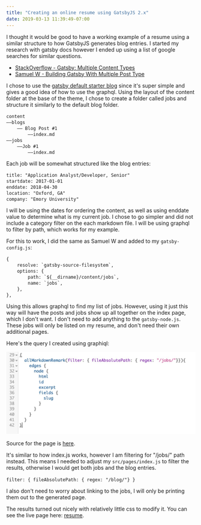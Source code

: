 ```yaml
---
title: "Creating an online resume using GatsbyJS 2.x"
date: 2019-03-13 11:39:49-07:00
---
```

I thought it would be good to have a working example of a resume using a similar structure to how GatsbyJS generates blog entries. I started my research with gatsby docs however I ended up using a list of google searches for similar questions.

* [StackOverflow - Gatsby: Multiple Content Types](https://stackoverflow.com/questions/50242492/gatsby-multiple-content-types)
* [Samuel W - Building Gatsby With Multiple Post Type](https://desktopofsamuel.com/building-gatsby-with-multiple-post-type)

I chose to use the [gatsby default starter blog](https://github.com/gatsbyjs/gatsby-starter-blog#v2) since it's super simple and gives a good idea of how to use the graphql. Using the layout of the content folder at the base of the theme, I chose to create a folder called jobs and structure it similarly to the default blog folder.

```
content
——blogs
    —— Blog Post #1
		——index.md
——jobs
	——Job #1
		——index.md	
```

Each job will be somewhat structured like the blog entries:

```
title: "Application Analyst/Developer, Senior"
startdate: 2017-01-01
enddate: 2018-04-30
location: "Oxford, GA"
company: "Emory University"
```

I will be using the dates for ordering the content, as well as using enddate value to determine what is my current job. I chose to go simpler and did not include a category filter on the each markdown file. I will be using graphql to filter by path, which works for my example.

For this to work, I did the same as Samuel W and added to my `gatsby-config.js`:
```
{
	resolve: `gatsby-source-filesystem`,
	options: {
		path: `${__dirname}/content/jobs`,
		name: `jobs`,
	},
},
```
Using this allows graphql to find my list of jobs. However, using it just this way will have the posts and jobs show up all together on the index page, which I don't want. I don't need to add anything to the `gatsby-node.js`. These jobs will only be listed on my resume, and don't need their own additional pages. 

Here's the query I created using graphiql:

![GraphQL](./graphql.jpg)

Source for the page is [here](https://github.com/stepquick/stepquick.github.io/blob/source/src/pages/resume.js).

It's similar to how index.js works, however I am filtering for "/jobs/" path instead. This means I needed to adjust my `src/pages/index.js` to filter the results, otherwise I would get both jobs and the blog entries.

`filter: { fileAbsolutePath: { regex: "/blog/"} } `

I also don't need to worry about linking to the jobs, I will only be printing them out to the generated page. 

The results turned out nicely with relatively little css to modify it. You can see the live page here: [resume](https://stepquick.net/resume).


